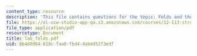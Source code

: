 ```yaml
---
content_type: resource
description: 'This file contains questions for the topic: Folds and their map patterns.'
file: https://ol-ocw-studio-app-qa.s3.amazonaws.com/courses/12-113-structural-geology-fall-2005/8b4d8d84619cfaa0fbd44ab4d52f3edf_lab_folds.pdf
file_type: application/pdf
resourcetype: Document
title: lab_folds.pdf
uid: 8b4d8d84-619c-faa0-fbd4-4ab4d52f3edf
---
```

